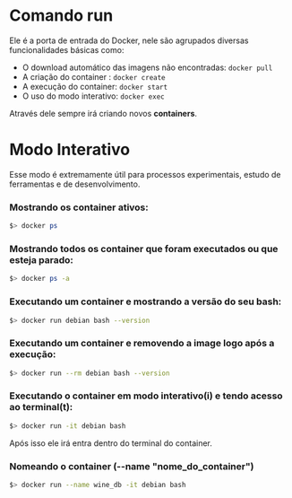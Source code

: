 # Comando **run**

Ele é a porta de entrada do Docker, nele são agrupados diversas funcionalidades básicas como:

- O download automático das imagens não encontradas: ```docker pull```
- A criação do container : ```docker create```
- A execução do container: ```docker start```
- O uso do modo interativo: ```docker exec```

Através dele sempre irá criando novos **containers**.

# Modo Interativo

Esse modo é extremamente útil para processos experimentais, estudo de ferramentas e de desenvolvimento.

### Mostrando os container ativos:
```sh 
$> docker ps
``` 
### Mostrando todos os container que foram executados ou que esteja parado:
```sh 
$> docker ps -a
``` 
### Executando um container e mostrando a versão do seu bash:
```sh 
$> docker run debian bash --version
``` 
### Executando um container e removendo a image logo após a execução:
```sh 
$> docker run --rm debian bash --version
``` 
### Executando o container em modo interativo(i) e tendo acesso ao terminal(t):
```sh 
$> docker run -it debian bash
```
Após isso ele irá entra dentro do terminal do container.

### Nomeando o container (--name "nome_do_container")
```sh 
$> docker run --name wine_db -it debian bash
``` 